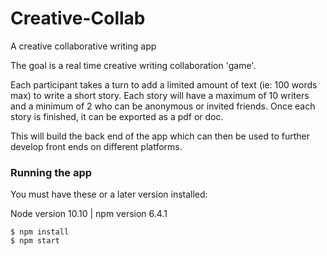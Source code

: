 # Creative-Collab
A creative collaborative writing app


The goal is a real time creative writing collaboration 'game'. 

Each participant takes a turn to add a limited amount of text (ie: 100 words max) to write a short story. Each story will have a maximum of 10 writers and a minimum of 2 who can be anonymous or invited friends. Once each story is finished, it can be exported as a pdf or doc.

This will build the back end of the app which can then be used to further develop front ends on different platforms.

### Running the app
You must have these or a later version installed:

Node version 10.10 | npm version 6.4.1

```
$ npm install
$ npm start
```
